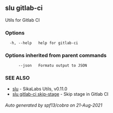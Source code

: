 ## slu gitlab-ci

Utils for Gitlab CI

### Options

```
  -h, --help   help for gitlab-ci
```

### Options inherited from parent commands

```
      --json   Formatu output to JSON
```

### SEE ALSO

* [slu](slu.md)	 - SikaLabs Utils, v0.11.0
* [slu gitlab-ci skip-stage](slu_gitlab-ci_skip-stage.md)	 - Skip stage in Gitlab CI

###### Auto generated by spf13/cobra on 21-Aug-2021
